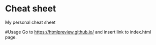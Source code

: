 # Cheat sheet

My personal cheat sheet

#Usage
Go to https://htmlpreview.github.io/ and insert link to index.html page. 
